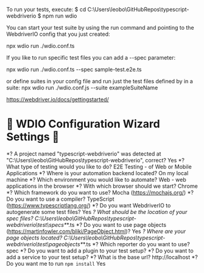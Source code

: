 To run your tests, execute:
$ cd C:\Users\leobo\GitHubRepos\typescript-webdriverio
$ npm run wdio

You can start your test suite by using the run command and pointing to the WebdriverIO config that you just created:
<!-- npx wdio run ./wdio.conf.js -->
npx wdio run ./wdio.conf.ts

If you like to run specific test files you can add a --spec parameter:
<!-- npx wdio run ./wdio.conf.js --spec example.e2e.js -->
npx wdio run ./wdio.conf.ts --spec sample-test.e2e.ts

or define suites in your config file and run just the test files defined by in a suite:
npx wdio run ./wdio.conf.js --suite exampleSuiteName

https://webdriver.io/docs/gettingstarted/

🤖 WDIO Configuration Wizard Settings 🧙
=========================================

*? A project named "typescript-webdriverio" was detected at "C:\Users\leobo\GitHubRepos\typescript-webdriverio", correct? Yes
*? What type of testing would you like to do? E2E Testing - of Web or Mobile Applications
*? Where is your automation backend located? On my local machine
*? Which environment you would like to automate? Web - web applications in the browser
*? With which browser should we start? Chrome
*? Which framework do you want to use? Mocha (https://mochajs.org/)
*? Do you want to use a compiler? TypeScript (https://www.typescriptlang.org/)
*? Do you want WebdriverIO to autogenerate some test files? Yes
*? What should be the location of your spec files? C:\Users\leobo\GitHubRepos\typescript-webdriverio\test\specs\**\*.ts
*? Do you want to use page objects (https://martinfowler.com/bliki/PageObject.html)? Yes
*? Where are your page objects located? C:\Users\leobo\GitHubRepos\typescript-webdriverio\test\pageobjects\**\*.ts
*? Which reporter do you want to use? spec
*? Do you want to add a plugin to your test setup?
*? Do you want to add a service to your test setup?
*? What is the base url? http://localhost
*? Do you want me to run `npm install` Yes